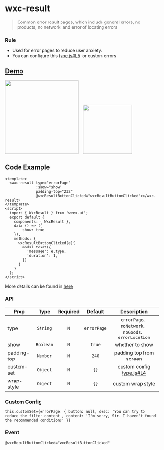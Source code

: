 # wxc-result 
      
> Common error result pages, which include general errors, no products, no network, and error of locating errors

### Rule
  - Used for error pages to reduce user anxiety.
  - You can configure this [type.js#L5](https://github.com/alibaba/weex-ui/blob/master/example/result/type.js#L5) for custom errors


## [Demo](https://h5.m.taobao.com/trip/wxc-result/index.html?_wx_tpl=https%3A%2F%2Fh5.m.taobao.com%2Ftrip%2Fwxc-result%2Fdemo%2Findex.native-min.js)
<img src="https://gw.alipayobjects.com/zos/rmsportal/ZdBCotUDWDbtYVYUTqDf.gif" width="240"/>&nbsp;&nbsp;&nbsp;&nbsp;<img src="https://img.alicdn.com/tfs/TB1ck8JSpXXXXXpaFXXXXXXXXXX-200-200.png" width="160"/>

## Code Example

```vue
<template>
  <wxc-result type="errorPage"
              :show="show"
              padding-top="232"
              @wxcResultButtonClicked="wxcResultButtonClicked"></wxc-result>
</template>
<script>
  import { WxcResult } from 'weex-ui';
  export default {
    components: { WxcResult },
    data () => ({
        show: true
    }),
    methods: {
      wxcResultButtonClicked(e){
        modal.toast({
          'message': e.type,
          'duration': 1,
        })
      }
    }
  };
</script>
```

More details can be found in [here](https://github.com/alibaba/weex-ui/blob/master/example/result/index.vue)


### API

| Prop | Type | Required | Default | Description |
| ---- |:----:|:---:|:-------:| :----------:|
| type | `String` |`N`| `errorPage`|`errorPage、noNetwork、noGoods、errorLocation`|
| show | `Boolean` |`N`| `true` | whether to show |
| padding-top | `Number` |`N`| `240` | padding top from screen |
| custom-set | `Object` |`N`| `{}` |custom config [type.js#L4](https://github.com/alibaba/weex-ui/blob/master/example/result/type.js#L4)|
| wrap-style | `Object` | `N`|`{}` | custom wrap style|

### Custom Config

```
this.customSet={errorPage: { button: null, desc: 'You can try to reduce the filter content', content: 'I'm sorry, Sir. I haven't found the recommended conditions' }}
```

### Event

```
@wxcResultButtonClicked="wxcResultButtonClicked"
```

